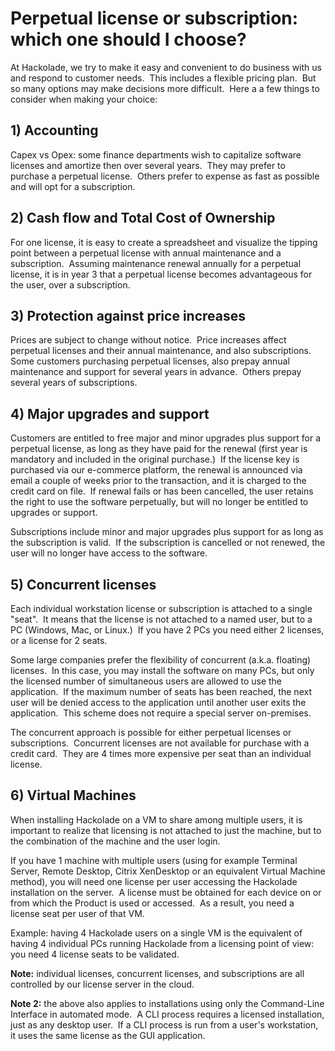 # Perpetual license or subscription: which one should I choose?

At Hackolade, we try to make it easy and convenient to do business with us and respond to customer needs.  This includes a flexible pricing plan.  But so many options may make decisions more difficult.  Here a a few things to consider when making your choice:

## &#49;) Accounting

Capex vs Opex: some finance departments wish to capitalize software licenses and amortize then over several years.  They may prefer to purchase a perpetual license.  Others prefer to expense as fast as possible and will opt for a subscription.

## &#50;) Cash flow and Total Cost of Ownership

For one license, it is easy to create a spreadsheet and visualize the tipping point between a perpetual license with annual maintenance and a subscription.  Assuming maintenance renewal annually for a perpetual license, it is in year 3 that a perpetual license becomes advantageous for the user, over a subscription.

## &#51;) Protection against price increases

Prices are subject to change without notice.  Price increases affect perpetual licenses and their annual maintenance, and also subscriptions.  Some customers purchasing perpetual licenses, also prepay annual maintenance and support for several years in advance.  Others prepay several years of subscriptions.

## &#52;) Major upgrades and support

Customers are entitled to free major and minor upgrades plus support for a perpetual license, as long as they have paid for the renewal (first year is mandatory and included in the original purchase.)  If the license key is purchased via our e-commerce platform, the renewal is announced via email a couple of weeks prior to the transaction, and it is charged to the credit card on file.  If renewal fails or has been cancelled, the user retains the right to use the software perpetually, but will no longer be entitled to upgrades or support.

Subscriptions include minor and major upgrades plus support for as long as the subscription is valid.  If the subscription is cancelled or not renewed, the user will no longer have access to the software.

## &#53;) Concurrent licenses

Each individual workstation license or subscription is attached to a single "seat".  It means that the license is not attached to a named user, but to a PC (Windows, Mac, or Linux.)  If you have 2 PCs you need either 2 licenses, or a license for 2 seats.  

Some large companies prefer the flexibility of concurrent (a.k.a. floating) licenses.  In this case, you may install the software on many PCs, but only the licensed number of simultaneous users are allowed to use the application.  If the maximum number of seats has been reached, the next user will be denied access to the application until another user exits the application.  This scheme does not require a special server on-premises.

The concurrent approach is possible for either perpetual licenses or subscriptions.  Concurrent licenses are not available for purchase with a credit card.  They are 4 times more expensive per seat than an individual license.

## &#54;) Virtual Machines

When installing Hackolade on a VM to share among multiple users, it is important to realize that licensing is not attached to just the machine, but to the combination of the machine and the user login.

If you have 1 machine with multiple users (using for example Terminal Server, Remote Desktop, Citrix XenDesktop or an equivalent Virtual Machine method), you will need one license per user accessing the Hackolade installation on the server.  A license must be obtained for each device on or from which the Product is used or accessed.  As a result, you need a license seat per user of that VM.

Example: having 4 Hackolade users on a single VM is the equivalent of having 4 individual PCs running Hackolade from a licensing point of view: you need 4 license seats to be validated.

**Note:** individual licenses, concurrent licenses, and subscriptions are all controlled by our license server in the cloud.

**Note 2:** the above also applies to installations using only the Command-Line Interface in automated mode.  A CLI process requires a licensed installation, just as any desktop user.  If a CLI process is run from a user's workstation, it uses the same license as the GUI application.

